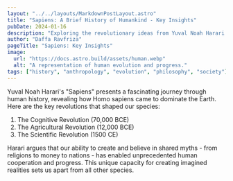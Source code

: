 ```yaml
---
layout: "../../layouts/MarkdownPostLayout.astro"
title: "Sapiens: A Brief History of Humankind - Key Insights"
pubDate: 2024-01-16
description: "Exploring the revolutionary ideas from Yuval Noah Harari's Sapiens"
author: "Daffa Ravfriza"
pageTitle: "Sapiens: Key Insights"
image:
  url: "https://docs.astro.build/assets/human.webp"
  alt: "A representation of human evolution and progress."
tags: ["history", "anthropology", "evolution", "philosophy", "society"]
---
```


Yuval Noah Harari's "Sapiens" presents a fascinating journey through human history, revealing how Homo sapiens came to dominate the Earth. Here are the key revolutions that shaped our species:

1. The Cognitive Revolution (70,000 BCE)
2. The Agricultural Revolution (12,000 BCE)
3. The Scientific Revolution (1500 CE)

Harari argues that our ability to create and believe in shared myths - from religions to money to nations - has enabled unprecedented human cooperation and progress. This unique capacity for creating imagined realities sets us apart from all other species.
